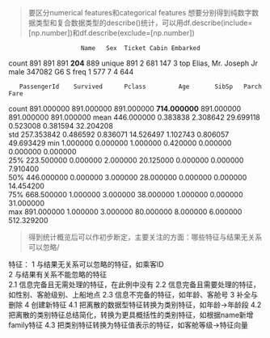 >要区分numerical features和categorical features
>想要分别得到纯数字数据类型和复合数据类型的describe()统计，可以用df.describe(include=[np.number])和df.describe(exclude=[np.number])

                        Name   Sex  Ticket Cabin Embarked
count                    891   891     891   **204**      889
unique                   891     2     681   147        3
top     Elias, Mr. Joseph Jr  male  347082    G6        S
freq                       1   577       7     4      644

       PassengerId    Survived      Pclass         Age       SibSp   Parch        Fare  
count   891.000000  891.000000  891.000000  **714.000000**  891.000000   891.000000   891.000000 
mean    446.000000    0.383838    2.308642   29.699118    0.523008   0.381594     32.204208  
std     257.353842    0.486592    0.836071   14.526497    1.102743   0.806057     49.693429
min       1.000000    0.000000    1.000000    0.420000    0.000000   0.000000     0.000000  
25%     223.500000    0.000000    2.000000   20.125000    0.000000   0.000000     7.910400  
50%     446.000000    0.000000    3.000000   28.000000    0.000000   0.000000     14.454200  
75%     668.500000    1.000000    3.000000   38.000000    1.000000   0.000000     31.000000  
max     891.000000    1.000000    3.000000   80.000000    8.000000   6.000000     512.329200

>得到统计概览后可以作初步断定，主要关注的方面：哪些特征与结果无关系可以忽略/
 
特征：
1  与结果无关系可以忽略的特征，如乘客ID                     
2  与结果有关系不能忽略的特征     
    2.1   信息完备且无需处理的特征，在此例中没有
    2.2   信息完备且需要处理的特征，如性别、客舱级别、上船地点
    2.3   信息不完备的特征，如年龄、客舱号
3   补全与删除
4   创建新特征
    4.1   把离散的数据型特征转换为类别特征，如年龄->年龄段
    4.2   把离散的类别特征总结简化，转换为更具概括性的类别特征，如根据name新增family特征
    4.3   把类别特征转换为特征值表示的特征，如客舱等级->特征向量


  

